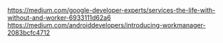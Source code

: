 https://medium.com/google-developer-experts/services-the-life-with-without-and-worker-6933111d62a6
https://medium.com/androiddevelopers/introducing-workmanager-2083bcfc4712
